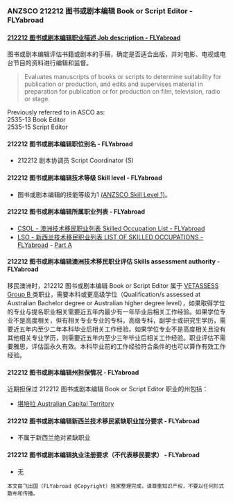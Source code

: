 ### ANZSCO 212212 图书或剧本编辑 Book or Script Editor - FLYabroad ###

####  [212212 图书或剧本编辑职业描述 Job description - FLYabroad](http://www.flyabroadvisa.com/anzsco/2122.html#212212)

图书或剧本编辑评估书籍或剧本的手稿，确定是否适合出版，并对电影、电视或电台节目的资料进行编辑和监督。 

> Evaluates manuscripts of books or scripts to determine suitability for publication or production, and edits and supervises material in preparation for publication or for production on film, television, radio or stage.

Previously referred to in ASCO as:   
2535-13 Book Editor   
2535-15 Script Editor

#### 212212 图书或剧本编辑职位别名 - FLYabroad
 
- 212212	 剧本协调员 Script Coordinator (S)

#### 212212 图书或剧本编辑技术等级 Skill level - FLYabroad

- 图书或剧本编辑的技能等级为1 [(ANZSCO Skill Level 1)](http://www.flyabroadvisa.com/anzsco/)。

#### 212212 图书或剧本编辑所属职业列表 - FLYabroad

- [CSOL - 澳洲技术移民职业列表 Skilled Occupation List - FLYabroad](http://www.flyabroadvisa.com/sol/)
- [LSO - 新西兰技术移民职业列表 LIST OF SKILLED OCCUPATIONS - FLYabroad](http://nz.flyabroadvisa.com/lso/) - [Part A](parta)

#### 212212 图书或剧本编辑澳洲技术移民职业评估 Skills assessment authority - FLYabroad

移民澳洲时，212212 图书或剧本编辑 Book or Script Editor 属于 [VETASSESS Group B ](http://www.flyabroadvisa.com/ass/vetassess.html)类职业，需要本科或更高级学位（Qualification/s assessed at Australian Bachelor degree or Australian higher degree level），如果取得学位的专业与提名职业相关需要近五年内最少有一年毕业后相关工作经验。如果学位专业不是高度相关，但有相关专业专业的专科，高级专科，副学士或研究生学历，需要近五年内至少二年本科毕业后相关工作经验。如果学位专业不是高度相关且没有其他相关专业学历，则需要近五年内至少三年毕业后相关工作经验。职业评估不需要雅思，评估函永久有效。本科毕业前的工作经验符合条件的也可以算作有效工作经验。

#### 212212 图书或剧本编辑州担保情况 - FLYabroad

近期担保过 212212 图书或剧本编辑 Book or Script Editor 职业的州包括：

- [堪培拉 Australian Capital Territory](http://www.flyabroadvisa.com/zdb/act.html)

#### 212212 图书或剧本编辑新西兰技术移民紧缺职业加分要求 - FLYabroad

- 不属于新西兰绝对紧缺职业

#### 212212 图书或剧本编辑执业注册要求（不代表移民要求） - FLYabroad

- 无

`本文由飞出国（FLYabroad @Copyright）独家整理完成，请尊重知识产权，不要以任何形式散布和传播。`
